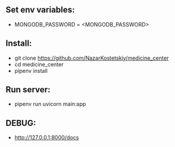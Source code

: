 ## Set env variables:
   * MONGODB_PASSWORD = <MONGODB_PASSWORD>

## Install:
   * git clone https://github.com/NazarKostetskiy/medicine_center
   * cd medicine_center
   * pipenv install

## Run server:
   * pipenv run uvicorn main:app
## DEBUG:
   * http://127.0.0.1:8000/docs